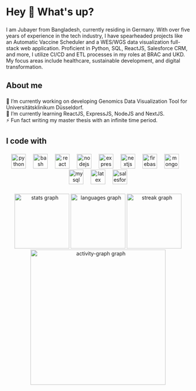 <h1 align="left">Hey 👋 What's up?</h1>

###

<p align="left">I am Jubayer from Bangladesh, currently residing in Germany. With over five years of experience in the tech industry, I have spearheaded projects like an Automatic Vaccine Scheduler and a WES/WGS data visualization full-stack web application. Proficient in Python, SQL, ReactJS, Salesforce CRM, and more, I utilize CI/CD and ETL processes in my roles at BRAC and UKD. My focus areas include healthcare, sustainable development, and digital transformation.</p>

###

<h2 align="left">About me</h2>

###

<p align="left">🔭 I’m currently working on developing Genomics Data Visualization Tool for Universitätsklinikum Düsseldorf.<br>🌱 I’m currently learning ReactJS, ExpressJS, NodeJS and NextJS.<br>⚡ Fun fact writing my master thesis with an infinite time period.</p>

###

<h2 align="left">I code with</h2>

###

<div align="center">
  <img src="https://cdn.jsdelivr.net/gh/devicons/devicon/icons/python/python-original.svg" height="40" alt="python logo"  />
  <img width="12" />
  <img src="https://cdn.jsdelivr.net/gh/devicons/devicon/icons/bash/bash-original.svg" height="40" alt="bash logo"  />
  <img width="12" />
  <img src="https://cdn.jsdelivr.net/gh/devicons/devicon/icons/react/react-original.svg" height="40" alt="react logo"  />
  <img width="12" />
  <img src="https://cdn.jsdelivr.net/gh/devicons/devicon/icons/nodejs/nodejs-original.svg" height="40" alt="nodejs logo"  />
  <img width="12" />
  <img src="https://cdn.jsdelivr.net/gh/devicons/devicon/icons/express/express-original.svg" height="40" alt="express logo"  />
  <img width="12" />
  <img src="https://cdn.jsdelivr.net/gh/devicons/devicon/icons/nextjs/nextjs-original.svg" height="40" alt="nextjs logo"  />
  <img width="12" />
  <img src="https://cdn.jsdelivr.net/gh/devicons/devicon/icons/firebase/firebase-plain.svg" height="40" alt="firebase logo"  />
  <img width="12" />
  <img src="https://cdn.jsdelivr.net/gh/devicons/devicon/icons/mongodb/mongodb-original.svg" height="40" alt="mongodb logo"  />
  <img width="12" />
  <img src="https://cdn.jsdelivr.net/gh/devicons/devicon/icons/mysql/mysql-original.svg" height="40" alt="mysql logo"  />
  <img width="12" />
  <img src="https://cdn.jsdelivr.net/gh/devicons/devicon/icons/latex/latex-original.svg" height="40" alt="latex logo"  />
  <img width="12" />
  <img src="https://cdn.jsdelivr.net/gh/devicons/devicon/icons/salesforce/salesforce-original.svg" height="40" alt="salesforce logo"  />
</div>

###

<div align="center">
  <img src="https://github-readme-stats.vercel.app/api?username=jubayer98&hide_title=false&hide_rank=false&show_icons=true&include_all_commits=true&count_private=true&disable_animations=false&theme=dark&locale=en&hide_border=false&order=1" height="150" alt="stats graph"  />
  <img src="https://github-readme-stats.vercel.app/api/top-langs?username=jubayer98&locale=en&hide_title=false&layout=compact&card_width=320&langs_count=5&theme=dracula&hide_border=false&order=2" height="150" alt="languages graph"  />
  <img src="https://nirzak-streak-stats.vercel.app?user=jubayer98&theme=dark" height="150" alt="streak graph"  />
  <img src="https://github-readme-activity-graph.vercel.app/graph?username=jubayer98&radius=16&theme=react&area=false&order=5&hide_border=true&hide_title=false" height="370" alt="activity-graph graph"  />
</div>

###
